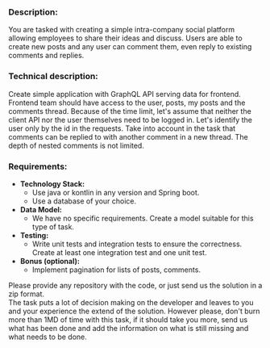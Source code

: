 ### Description:

You are tasked with creating a simple intra-company social platform allowing employees to share their ideas and discuss. Users are able to create new posts and any user can comment them, even reply to existing comments and replies.

### Technical description:

Create simple application with GraphQL API serving data for frontend. Frontend team should have access to the user, posts, my posts and the comments thread.
Because of the time limit, let's assume that neither the client API nor the user themselves need to be logged in. Let's identify the user only by the id in the requests. Take into account in the task that comments can be replied to with another comment in a new thread. The depth of nested comments is not limited.

### Requirements:

- **Technology Stack:**    
  - Use java or kontlin in any version and Spring boot.
  - Use a database of your choice.
- **Data Model:**
  - We have no specific requirements. Create a model suitable for this type of task.
- **Testing:**
  - Write unit tests and integration tests to ensure the correctness. Create at least one integration test and one unit test.
- **Bonus (optional):**
  - Implement pagination for lists of posts, comments.
  

Please provide any repository with the code, or just send us the solution in a zip format.   
The task puts a lot of decision making on the developer and leaves to you and your experience the extend of the solution. However please, don't burn more than 1MD of time with this task, if it should take you more, send us what has been done and add the information on what is still missing and what needs to be done.